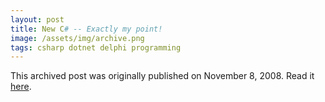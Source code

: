 ```yaml
---
layout: post
title: New C# -- Exactly my point!
image: /assets/img/archive.png
tags: csharp dotnet delphi programming
---
```

This archived post was originally published on November 8, 2008. Read it [here](/alex.ciobanu.org/index341b.html).
